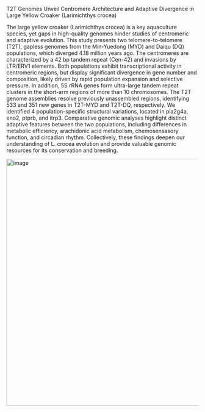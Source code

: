T2T Genomes Unveil Centromere Architecture and Adaptive Divergence in Large Yellow Croaker (Larimichthys crocea)


The large yellow croaker (Larimichthys crocea) is a key aquaculture species, yet gaps in high-quality genomes hinder studies of centromeric and adaptive evolution. This study presents two telomere-to-telomere (T2T), gapless genomes from the Min-Yuedong (MYD) and Daiqu (DQ) populations, which diverged 4.18 million years ago. The centromeres are characterized by a 42 bp tandem repeat (Cen-42) and invasions by LTR/ERV1 elements. Both populations exhibit transcriptional activity in centromeric regions, but display significant divergence in gene number and composition, likely driven by rapid population expansion and selective pressure. In addition, 5S rRNA genes form ultra-large tandem repeat clusters in the short-arm regions of more than 10 chromosomes. The T2T genome assemblies resolve previously unassembled regions, identifying 533 and 351 new genes in T2T-MYD and T2T-DQ, respectively. We identified 4 population-specific structural variations, located in pla2g4a, eno2, ptprb, and itrp3. Comparative genomic analyses highlight distinct adaptive features between the two populations, including differences in metabolic efficiency, arachidonic acid metabolism, chemosensasory function, and circadian rhythm. Collectively, these findings deepen our understanding of L. crocea evolution and provide valuable genomic resources for its conservation and breeding.



<img width="744" height="647" alt="image" src="https://github.com/user-attachments/assets/73b16a09-38cd-40c1-98e6-d17331eb446b" />
